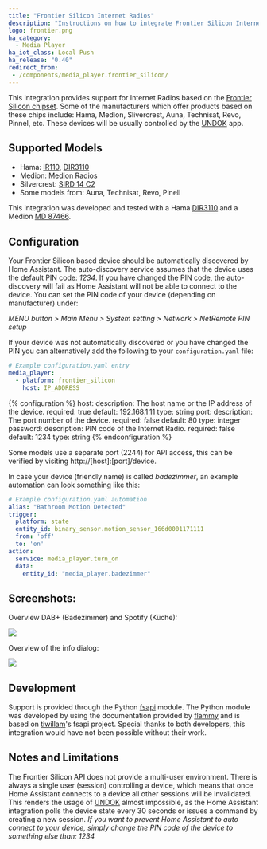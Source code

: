 ```yaml
---
title: "Frontier Silicon Internet Radios"
description: "Instructions on how to integrate Frontier Silicon Internet Radios into Home Assistant."
logo: frontier.png
ha_category:
  - Media Player
ha_iot_class: Local Push
ha_release: "0.40"
redirect_from:
 - /components/media_player.frontier_silicon/
---
```


This integration provides support for Internet Radios based on the [Frontier Silicon chipset]. Some of the manufacturers which offer products based on these chips include: Hama, Medion, Slivercrest, Auna, Technisat, Revo, Pinnel, etc. These devices will be usually controlled by the [UNDOK] app.

## Supported Models
* Hama: [IR110], [DIR3110]
* Medion: [Medion Radios]
* Silvercrest: [SIRD 14 C2]
* Some models from: Auna, Technisat, Revo, Pinell

This integration was developed and tested with a Hama [DIR3110] and a Medion [MD 87466].

## Configuration

Your Frontier Silicon based device should be automatically discovered by Home Assistant. The auto-discovery service assumes that the device uses the default PIN code: *1234*. If you have changed the PIN code, the auto-discovery will fail as Home Assistant will not be able to connect to the device. You can set the PIN code of your device (depending on manufacturer) under:

*MENU button > Main Menu > System setting > Network > NetRemote PIN setup*

If your device was not automatically discovered or you have changed the PIN you can alternatively add the following to your `configuration.yaml` file:

```yaml
# Example configuration.yaml entry
media_player:
  - platform: frontier_silicon
    host: IP_ADDRESS
```

{% configuration %}
host:
  description: The host name or the IP address of the device.
  required: true
  default: 192.168.1.11
  type: string
port:
  description: The port number of the device.
  required: false
  default: 80
  type: integer
password:
  description: PIN code of the Internet Radio.
  required: false
  default: 1234
  type: string
{% endconfiguration %}

Some models use a separate port (2244) for API access, this can be verified by visiting http://[host]:[port]/device.

In case your device (friendly name) is called *badezimmer*, an example automation can look something like this:

```yaml
# Example configuration.yaml automation
alias: "Bathroom Motion Detected"
trigger:
  platform: state
  entity_id: binary_sensor.motion_sensor_166d0001171111
  from: 'off'
  to: 'on'
action:
  service: media_player.turn_on
  data:
    entity_id: "media_player.badezimmer"
```

## Screenshots:
Overview DAB+ (Badezimmer) and Spotify (Küche):
<p class='img'>
<img src='/images/screenshots/frontier_silicon_overview.png' />
</p>

Overview of the info dialog:
<p class='img'>
<img src='/images/screenshots/frontier_silicon_info_dialog.png' />
</p>

## Development

Support is provided through the Python [fsapi] module. The Python module was developed by using the documentation provided by [flammy] and
is based on [tiwillam]'s fsapi project. Special thanks to both developers, this integration would have not been possible without their work.

## Notes and Limitations

<div class='note warning'>

The Frontier Silicon API does not provide a multi-user environment. There is always a single user (session) controlling a device, which means that once Home Assistant connects to a device all other sessions will be invalidated. This renders the usage of [UNDOK] almost impossible, as the Home Assistant integration polls the device state every 30 seconds or issues a command by creating a new session.
*If you want to prevent Home Assistant to auto connect to your device, simply change the PIN code of the device to something else than: 1234*

</div>

[Frontier Silicon chipset]: http://www.frontier-silicon.com/digital-radio-solutions
[Medion Radios]: http://internetradio.medion.com/
[IR110]: https://www.hama.com/00054823/hama-ir110-internet-radio-internet-radio-multi-room-app-control
[DIR3110]: https://www.hama.com/00054824/hama-digitalradio-dir3110-internetradio-dab+-fm-multiroom-app-steuerung
[MD 87466]: https://www.medion.com/gb/service/start/_product.php?msn=50051273&gid=14
[SIRD 14 C2]: https://www.silvercrest-multiroom.de/fileadmin/user_upload/pdf/handbucher/Bedienungsanleitungen/IR/279398_SIRD_14_C2_ML4_V1.1_GB_CZ_SK_DE.pdf
[fsapi]: https://github.com/zhelev/python-fsapi
[UNDOK]: http://www.frontier-silicon.com/undok
[flammy]: https://github.com/flammy/fsapi/
[tiwillam]: https://github.com/tiwilliam/fsapi
